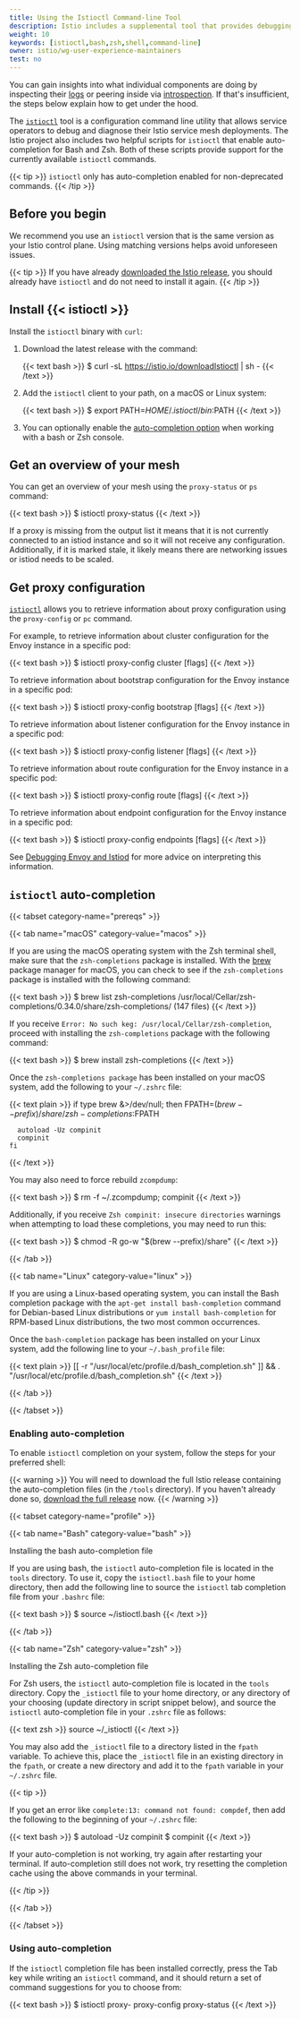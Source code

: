 ```yaml
---
title: Using the Istioctl Command-line Tool
description: Istio includes a supplemental tool that provides debugging and diagnosis for Istio service mesh deployments.
weight: 10
keywords: [istioctl,bash,zsh,shell,command-line]
owner: istio/wg-user-experience-maintainers
test: no
---
```


You can gain insights into what individual components are doing by inspecting their
[logs](/pt-br/docs/ops/diagnostic-tools/component-logging/) or peering inside via
[introspection](/pt-br/docs/ops/diagnostic-tools/controlz/). If that's insufficient,
the steps below explain how to get under the hood.

The [`istioctl`](/pt-br/docs/reference/commands/istioctl) tool is a configuration command line utility
that allows service operators to debug and diagnose their Istio service mesh deployments.
The Istio project also includes two helpful scripts for `istioctl` that enable auto-completion
for Bash and Zsh. Both of these scripts provide support for the currently available `istioctl` commands.

{{< tip >}}
`istioctl` only has auto-completion enabled for non-deprecated commands.
{{< /tip >}}

## Before you begin

We recommend you use an `istioctl` version that is the same version as your Istio control plane.
Using matching versions helps avoid unforeseen issues.

{{< tip >}}
If you have already [downloaded the Istio release](/pt-br/docs/setup/additional-setup/download-istio-release/), you should
already have `istioctl` and do not need to install it again.
{{< /tip >}}

## Install {{< istioctl >}}

Install the `istioctl` binary with `curl`:

1. Download the latest release with the command:

    {{< text bash >}}
    $ curl -sL https://istio.io/downloadIstioctl | sh -
    {{< /text >}}

1. Add the `istioctl` client to your path, on a macOS or Linux system:

    {{< text bash >}}
    $ export PATH=$HOME/.istioctl/bin:$PATH
    {{< /text >}}

1. You can optionally enable the [auto-completion option](#enabling-auto-completion) when working with a bash or Zsh console.

## Get an overview of your mesh

You can get an overview of your mesh using the `proxy-status` or `ps` command:

{{< text bash >}}
$ istioctl proxy-status
{{< /text >}}

If a proxy is missing from the output list it means that it is not currently connected to an istiod instance and so it
will not receive any configuration. Additionally, if it is marked stale, it likely means there are networking issues or
istiod needs to be scaled.

## Get proxy configuration

[`istioctl`](/pt-br/docs/reference/commands/istioctl) allows you to retrieve information
about proxy configuration using the `proxy-config` or `pc` command.

For example, to retrieve information about cluster configuration for the Envoy instance in a specific pod:

{{< text bash >}}
$ istioctl proxy-config cluster <pod-name> [flags]
{{< /text >}}

To retrieve information about bootstrap configuration for the Envoy instance in a specific pod:

{{< text bash >}}
$ istioctl proxy-config bootstrap <pod-name> [flags]
{{< /text >}}

To retrieve information about listener configuration for the Envoy instance in a specific pod:

{{< text bash >}}
$ istioctl proxy-config listener <pod-name> [flags]
{{< /text >}}

To retrieve information about route configuration for the Envoy instance in a specific pod:

{{< text bash >}}
$ istioctl proxy-config route <pod-name> [flags]
{{< /text >}}

To retrieve information about endpoint configuration for the Envoy instance in a specific pod:

{{< text bash >}}
$ istioctl proxy-config endpoints <pod-name> [flags]
{{< /text >}}

See [Debugging Envoy and Istiod](/pt-br/docs/ops/diagnostic-tools/proxy-cmd/) for more advice on interpreting this information.

## `istioctl` auto-completion

{{< tabset category-name="prereqs" >}}

{{< tab name="macOS" category-value="macos" >}}

If you are using the macOS operating system with the Zsh terminal shell, make sure that
the `zsh-completions` package is installed. With the [brew](https://brew.sh) package manager
for macOS, you can check to see if the `zsh-completions` package is installed with the following command:

{{< text bash >}}
$ brew list zsh-completions
/usr/local/Cellar/zsh-completions/0.34.0/share/zsh-completions/ (147 files)
{{< /text >}}

If you receive `Error: No such keg: /usr/local/Cellar/zsh-completion`,
proceed with installing the `zsh-completions` package with the following command:

{{< text bash >}}
$ brew install zsh-completions
{{< /text >}}

Once the `zsh-completions package` has been installed on your macOS system, add the following to your `~/.zshrc` file:

{{< text plain >}}
    if type brew &>/dev/null; then
      FPATH=$(brew --prefix)/share/zsh-completions:$FPATH

      autoload -Uz compinit
      compinit
    fi
{{< /text >}}

You may also need to force rebuild `zcompdump`:

{{< text bash >}}
$ rm -f ~/.zcompdump; compinit
{{< /text >}}

Additionally, if you receive `Zsh compinit: insecure directories` warnings
when attempting to load these completions, you may need to run this:

{{< text bash >}}
$ chmod -R go-w "$(brew --prefix)/share"
{{< /text >}}

{{< /tab >}}

{{< tab name="Linux" category-value="linux" >}}

If you are using a Linux-based operating system, you can install the Bash completion package
with the `apt-get install bash-completion` command for Debian-based Linux distributions or
`yum install bash-completion` for RPM-based Linux distributions, the two most common occurrences.

Once the `bash-completion` package has been installed on your Linux system,
add the following line to your `~/.bash_profile` file:

{{< text plain >}}
[[ -r "/usr/local/etc/profile.d/bash_completion.sh" ]] && . "/usr/local/etc/profile.d/bash_completion.sh"
{{< /text >}}

{{< /tab >}}

{{< /tabset >}}

### Enabling auto-completion

To enable `istioctl` completion on your system, follow the steps for your preferred shell:

{{< warning >}}
You will need to download the full Istio release containing the auto-completion files (in the `/tools` directory).
If you haven't already done so, [download the full release](/pt-br/docs/setup/additional-setup/download-istio-release/) now.
{{< /warning >}}

{{< tabset category-name="profile" >}}

{{< tab name="Bash" category-value="bash" >}}

Installing the bash auto-completion file

If you are using bash, the `istioctl` auto-completion file is located in the `tools` directory.
To use it, copy the `istioctl.bash` file to your home directory, then add the following line to
source the `istioctl` tab completion file from your `.bashrc` file:

{{< text bash >}}
$ source ~/istioctl.bash
{{< /text >}}

{{< /tab >}}

{{< tab name="Zsh" category-value="zsh" >}}

Installing the Zsh auto-completion file

For Zsh users, the `istioctl` auto-completion file is located in the `tools` directory.
Copy the `_istioctl` file to your home directory, or any directory of your choosing
(update directory in script snippet below), and source the `istioctl` auto-completion file
in your `.zshrc` file as follows:

{{< text zsh >}}
source ~/_istioctl
{{< /text >}}

You may also add the `_istioctl` file to a directory listed in the `fpath` variable.
To achieve this, place the `_istioctl` file in an existing directory in the `fpath`,
or create a new directory and add it to the `fpath` variable in your `~/.zshrc` file.

{{< tip >}}

If you get an error like `complete:13: command not found: compdef`,
then add the following to the beginning of your `~/.zshrc` file:

{{< text bash >}}
$ autoload -Uz compinit
$ compinit
{{< /text >}}

If your auto-completion is not working, try again after restarting your terminal.
If auto-completion still does not work, try resetting the completion cache using
the above commands in your terminal.

{{< /tip >}}

{{< /tab >}}

{{< /tabset >}}

### Using auto-completion

If the `istioctl` completion file has been installed correctly, press the Tab key
while writing an `istioctl` command, and it should return a set of command suggestions
for you to choose from:

{{< text bash >}}
$ istioctl proxy-<TAB>
proxy-config proxy-status
{{< /text >}}
